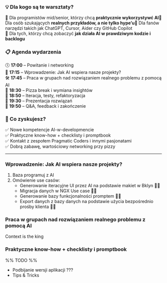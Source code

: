### **💡 Dla kogo są te warsztaty?**

🔹 Dla programistów mid/senior, którzy chcą **praktycznie wykorzystywć AI**🔹 Dla osób szukających **realnych przykładów, a nie tylko hype’u**🔹 Dla fanów narzędzi takich jak ChatGPT, Cursor, Aider czy GitHub Copilot  
🔹 Dla tych, którzy chcą zobaczyć **jak działa AI w prawdziwym kodzie i backlogu**

### **📋 Agenda wydarzenia**

🕔 **17:00** – Powitanie i networking  
🧠 **17:15** – Wprowadzenie: Jak AI wspiera nasze projekty?  
🛠 **17:45** – Praca w grupach nad rozwiązaniem realnego problemu z pomocą AI  
🍕 **18:30** – Pizza break i wymiana insightów  
🧪 **18:50** – Iteracja, testy, refaktoryzacja  
📢 **19:30** – Prezentacja rozwiązań  
💬 **19:50** – Q&A, feedback i zakończenie

### **🔧 Co zyskujesz?**

✅ Nowe kompetencje AI-w-developmencie  
✅ Praktyczne know-how + checklisty i promptbook  
✅ Kontakt z zespołem Pragmatic Coders i innymi pasjonatami  
✅ Dobrą zabawę, wartościowy networking przy pizzy

-----
### Wprowadzenie: Jak AI wspiera nasze projekty?  
1. Baza programuj z AI
2. Omówienie use casów:
	- Generowanie iteracyjne UI przez AI na podstawie makiet w Bklyn 🕺🏻
	- Migracja danych w NGX Use case 🧙🏻
	- Generowanie bazy funkcjonalności promptem 🕺🏻 
	- Export danych z bazy danych na podstawie użycia bezpośrednio prośby klienta 🧙🏻

### Praca w grupach nad rozwiązaniem realnego problemu z pomocą AI  

Context is the king


### Praktyczne know-how + checklisty i promptbook  

%% TODO %%
- Podbijanie wersji aplikacji ???
- Tips & Tricks